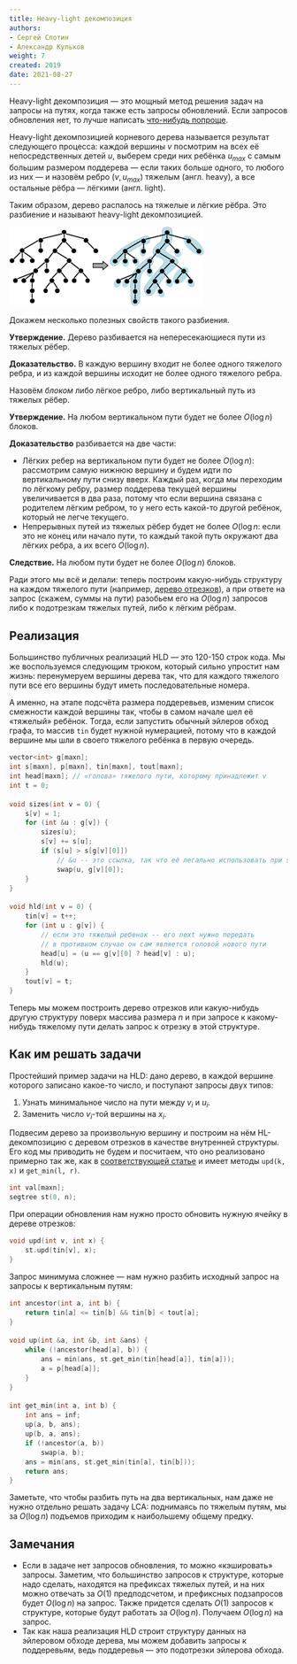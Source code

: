 ```yaml
---
title: Heavy-light декомпозиция
authors:
- Сергей Слотин
- Александр Кульков
weight: 7
created: 2019
date: 2021-08-27
---
```


Heavy-light декомпозиция — это мощный метод решения задач на запросы на путях, когда также есть запросы обновлений. Если запросов обновления нет, то лучше написать [что-нибудь попроще](../centroid).

Heavy-light декомпозицией корневого дерева называется результат следующего процесса: каждой вершины $v$ посмотрим на всех её непосредственных детей $u$, выберем среди них ребёнка $u_{max}$ с самым большим размером поддерева — если таких больше одного, то любого из них — и назовём ребро $(v, u_{max})$ тяжелым (англ. heavy), а все остальные рёбра — лёгкими (англ. light).

Таким образом, дерево распалось на тяжелые и лёгкие рёбра. Это разбиение и называют heavy-light декомпозицией.

![](/api/algorithm/img/heavy-light.png)

Докажем несколько полезных свойств такого разбиения.

**Утверждение.** Дерево разбивается на непересекающиеся пути из тяжелых рёбер.

**Доказательство.** В каждую вершину входит не более одного тяжелого ребра, и из каждой вершины исходит не более одного тяжелого ребра.

Назовём *блоком* либо лёгкое ребро, либо вертикальный путь из тяжелых рёбер.

**Утверждение.** На любом вертикальном пути будет не более $O(\log n)$ блоков.

**Доказательство** разбивается на две части:

* Лёгких ребер на вертикальном пути будет не более $O(\log n)$: рассмотрим самую нижнюю вершину и будем идти по вертикальному пути снизу вверх. Каждый раз, когда мы переходим по лёгкому ребру, размер поддерева текущей вершины увеличивается в два раза, потому что если вершина связана с родителем лёгким ребром, то у него есть какой-то другой ребёнок, который не легче текущего.
* Непрерывных путей из тяжелых рёбер будет не более $O(\log n$: если это не конец или начало пути, то каждый такой путь окружают два лёгких ребра, а их всего $O(\log n)$.

**Следствие.** На любом пути будет не более $O(\log n)$ блоков.

Ради этого мы всё и делали: теперь построим какую-нибудь структуру на каждом тяжелого пути (например, [дерево отрезков](/cs/segment-tree)), а при ответе на запрос (скажем, суммы на пути) разобьем его на $O(\log n)$ запросов либо к подотрезкам тяжелых путей, либо к лёгким рёбрам.

## Реализация

Большинство публичных реализаций HLD — это 120-150 строк кода. Мы же воспользуемся следующим трюком, который сильно упростит нам жизнь: перенумеруем вершины дерева так, что для каждого тяжелого пути все его вершины будут иметь последовательные номера.

А именно, на этапе подсчёта размера поддеревьев, изменим список смежности каждой вершины так, чтобы в самом начале шел её «тяжелый» ребёнок. Тогда, если запустить обычный эйлеров обход графа, то массив `tin` будет нужной нумерацией, потому что в каждой вершине мы шли в своего тяжелого ребёнка в первую очередь.

```c++
vector<int> g[maxn];
int s[maxn], p[maxn], tin[maxn], tout[maxn];
int head[maxn]; // «голова» тяжелого пути, которому принадлежит v
int t = 0;

void sizes(int v = 0) {
    s[v] = 1;
    for (int &u : g[v]) {
        sizes(u);
        s[v] += s[u];
        if (s[u] > s[g[v][0]])
            // &u -- это ссылка, так что её легально использовать при swap-е
            swap(u, g[v][0]);
    }
}

void hld(int v = 0) {
    tin[v] = t++;
    for (int u : g[v]) {
        // если это тяжелый ребенок -- его next нужно передать
        // в противном случае он сам является головой нового пути
        head[u] = (u == g[v][0] ? head[v] : u);
        hld(u);
    }
    tout[v] = t;
}
```

Теперь мы можем построить дерево отрезков или какую-нибудь другую структуру поверх массива размера $n$ и при запросе к какому-нибудь тяжелому пути делать запрос к отрезку в этой структуре.

## Как им решать задачи

Простейший пример задачи на HLD: дано дерево, в каждой вершине которого записано какое-то число, и поступают запросы двух типов:

1. Узнать минимальное число на пути между $v_i$ и $u_i$.
2. Заменить число $v_i$-той вершины на $x_i$.

Подвесим дерево за произвольную вершину и построим на нём HL-декомпозицию с деревом отрезков в качестве внутренней структуры. Его код мы приводить не будем и посчитаем, что оно реализовано примерно так же, как в [соответствующей статье](/cs/segment-tree) и имеет методы `upd(k, x)` и `get_min(l, r)`.

```c++
int val[maxn];
segtree st(0, n);
```

При операции обновления нам нужно просто обновить нужную ячейку в дереве отрезков:

```c++
void upd(int v, int x) {
    st.upd(tin[v], x);
}
```

Запрос минимума сложнее — нам нужно разбить исходный запрос на запросы к вертикальным путям:

```c++
int ancestor(int a, int b) {
    return tin[a] <= tin[b] && tin[b] < tout[a];
}

void up(int &a, int &b, int &ans) {
    while (!ancestor(head[a], b)) {
        ans = min(ans, st.get_min(tin[head[a]], tin[a]));
        a = p[head[a]];
    }
}

int get_min(int a, int b) {
    int ans = inf;
    up(a, b, ans);
    up(b, a, ans);
    if (!ancestor(a, b))
        swap(a, b);
    ans = min(ans, st.get_min(tin[a], tin[b]));
    return ans;
}
```

Заметьте, что чтобы разбить путь на два вертикальных, нам даже не нужно отдельно решать задачу LCA: поднимаясь по тяжелым путям, мы за $O(\log n)$ подъемов приходим к наибольшему общему предку.

## Замечания

- Если в задаче нет запросов обновления, то можно «кэшировать» запросы. Заметим, что большинство запросов к структуре, которые надо сделать, находятся на префиксах тяжелых путей, и на них можно отвечать за $O(1)$ предподсчетом, и префиксных подзапросов будет $O(\log n)$ на запрос. Также придется сделать $O(1)$ запросов к структуре, которые будут работать за $O(\log n)$. Получаем $O(\log n)$ на запрос.
- Так как наша реализация HLD строит структуру данных на эйлеровом обходе дерева, мы можем добавить запросы к поддеревьям, ведь поддеревья — это подотрезки эйлерова обхода.
